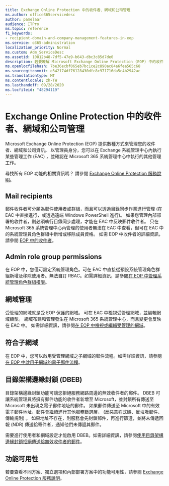 ```yaml
---
title: Exchange Online Protection 中的收件者、網域和公司管理
ms.author: office365servicedesc
author: pamelaar
audience: ITPro
ms.topic: reference
f1_keywords:
- recipient-domain-and-company-management-features-in-eop
ms.service: o365-administration
localization_priority: Normal
ms.custom: Adm_ServiceDesc
ms.assetid: 10812b48-7df5-47e9-b643-dbc3c85d7de0
description: 若要瞭解 Microsoft Exchange Online Protection (EOP) 中的收件者、網域和公司管理，請閱讀本文。
ms.openlocfilehash: 7be36ecbf065eb7bc1ce2c890ac84a6fea565c68
ms.sourcegitcommit: e342174df76128430dfc8c971716da5c4b2942ac
ms.translationtype: MT
ms.contentlocale: zh-TW
ms.lasthandoff: 09/28/2020
ms.locfileid: "48294119"
---
```

# <a name="recipient-domain-and-company-management-in-exchange-online-protection"></a>Exchange Online Protection 中的收件者、網域和公司管理

Microsoft Exchange Online Protection (EOP) 提供數種方式來管理您的收件者、網域和公司資訊。 以管理員身分，您可以在 Exchange 系統管理中心內執行某些管理工作 (EAC) ，並確認在 Microsoft 365 系統管理中心中執行的其他管理工作。
  
尋找所有 EOP 功能的相關資訊嗎？ 請參閱 [Exchange Online Protection 服務說明](exchange-online-protection-service-description.md)。
  
## <a name="mail-recipients"></a>Mail recipients

郵件收件者可分類為郵件使用者或群組，而且可以透過目錄同步作業進行管理 (在 EAC 中直接進行，或透過遠端 Windows PowerShell 進行)。 如果您管理內部部署的收件者，則必須執行目錄同步處理，才能在 EAC 中反映郵件收件者。 只在 Microsoft 365 系統管理中心內管理的使用者無法在 EAC 中查看，但可在 EAC 中的系統管理員角色群組中新增或移除成員資格。 如需 EOP 中收件者的詳細資訊，請參閱 [EOP 中的收件者](https://go.microsoft.com/fwlink/p/?LinkId=280011)。
  
## <a name="admin-role-group-permissions"></a>Admin role group permissions

在 EOP 中，您僅可設定系統管理角色。可在 EAC 中直接從預設系統管理角色群組新增及移除使用者。無法自訂 RBAC。如需詳細資訊，請參閱[在 EOP 中管理系統管理角色群組權限](https://go.microsoft.com/fwlink/p/?LinkId=282238)。
  
## <a name="domain-management"></a>網域管理

受管理的網域就是受 EOP 保護的網域。 可在 EAC 中檢視受管理網域，並編輯網域類型。 網域布建和管理發生在 Microsoft 365 系統管理中心，而且變更會反映在 EAC 中。 如需詳細資訊，請參閱[在 EOP 中檢視或編輯受管理的網域](https://go.microsoft.com/fwlink/p/?LinkId=282239)。
  
## <a name="match-subdomains"></a>符合子網域

在 EOP 中，您可以啟用受管理網域之子網域的郵件流程。如需詳細資訊，請參閱[在 EOP 中啟用子網域的電子郵件流程](https://go.microsoft.com/fwlink/p/?LinkId=397213)。 
  
## <a name="directory-based-edge-blocking-dbeb"></a>目錄架構邊緣封鎖 (DBEB)

目錄架構邊緣封鎖功能可讓您拒絕服務網路周邊的無效收件者的郵件。 DBEB 可讓系統管理員將擁有郵件功能的收件者新增至 Microsoft，並封鎖所有傳送至 Microsoft 未出現之電子郵件地址的郵件。 如果郵件傳送至 Microsoft 中的有效電子郵件地址，郵件會繼續進行其他服務篩選層， (反惡意程式碼、反垃圾郵件、傳輸規則) 。 如果地址不存在，則服務會先封鎖郵件，再進行篩選，並將未傳遞回報 (NDR) 傳送給寄件者，通知他們未傳遞其郵件。 
  
需要進行使用者和網域設定才能啟用 DBEB。如需詳細資訊，請參閱[使用目錄架構邊緣封鎖拒絕傳送給無效收件者的郵件](https://go.microsoft.com/fwlink/p/?LinkId=390676)。
  
## <a name="feature-availability"></a>功能可用性

若要查看不同方案、獨立選項和內部部署方案中的功能可用性，請參閱 [Exchange Online Protection 服務說明](exchange-online-protection-service-description.md)。

